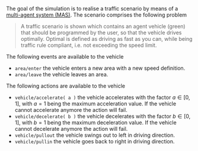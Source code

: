 The goal of the simulation is to realise a traffic scenario by means of a [multi-agent system (MAS)](https://en.wikipedia.org/wiki/Multi-agent_system).
The scenario comprises the following problem

> A traffic scenario is shown which contains an agent vehicle (green) that should be programmed by the user, so that the vehicle drives optimally.
> Optimal is defined as driving as fast as you can, while being traffic rule compliant, i.e. not exceeding the speed limit.

The following events are available to the vehicle

* ```area/enter``` the vehicle enters a new area with a new speed definition.
* ```area/leave``` the vehicle leaves an area.

The following actions are available to the vehicle

* ```vehicle/accelerate( a )``` the vehicle accelerates with the factor $a \in [0,1]$,
    with $a=1$ being the maximum acceleration value. If the vehicle cannot accelerate anymore the action
    will fail.
* ```vehicle/decelerate( b )``` the vehicle decelerates with the factor $b \in [0,1]$,
    with $b=1$ being the maximum deceleration value. If the vehicle cannot decelerate anymore the action
    will fail.
* ```vehicle/pullout``` the vehicle swings out to left in driving direction.
* ```vehicle/pullin``` the vehicle goes back to right in driving direction.
